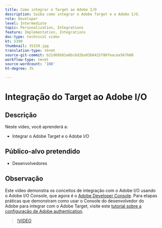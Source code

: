 ```yaml
---
title: Como integrar o Target ao Adobe I/O
description: Saiba como integrar o Adobe Target e o Adobe I/O.
role: Developer
level: Intermediate
topic: Personalization, Integrations
feature: Implementation, Integrations
doc-type: technical video
kt: 5390
thumbnail: 35150.jpg
translation-type: tm+mt
source-git-commit: b21d69b01e6bc6d2ba93b6425f86feacee567b06
workflow-type: tm+mt
source-wordcount: '108'
ht-degree: 3%

---
```



# Integração do Target ao Adobe I/O

## Descrição

Neste vídeo, você aprenderá a:

* Integrar o Adobe Target e o Adobe I/O

## Público-alvo pretendido

* Desenvolvedores

## Observação

Este vídeo demonstra os conceitos de integração com o Adobe I/O usando o Adobe I/O Console, que agora é o [Adobe Developer Console](https://console.adobe.io/home). Para etapas práticas que demonstram como usar o Console do desenvolvedor do Adobe para integrar com o Adobe Target, visite este [tutorial sobre a configuração de Adobe authentication](https://docs.adobe.com/content/help/en/target-learn/tutorials/apis/configure-io-target-integration.html#tutorials).

>[!VIDEO](https://video.tv.adobe.com/v/35150/?quality=12)


